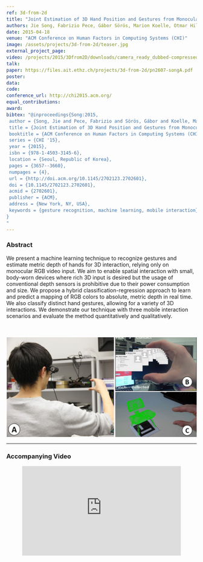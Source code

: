 ```yaml
---
ref: 3d-from-2d
title: "Joint Estimation of 3D Hand Position and Gestures from Monocular Video for Mobile Interaction"
authors: Jie Song, Fabrizio Pece, Gábor Sörös, Marion Koelle, Otmar Hilliges
date: 2015-04-18
venue: "ACM Conference on Human Factors in Computing Systems (CHI)"
image: /assets/projects/3d-from-2d/teaser.jpg
external_project_page: 
video: /projects/2015/3Dfrom2D/downloads/camera_ready_dubbed-compressed.mp4
talk: 
paper: https://files.ait.ethz.ch/projects/3d-from-2d/pn2607-songA.pdf
poster: 
data: 
code: 
conference_url: http://chi2015.acm.org/
equal_contributions: 
award: 
bibtex: "@inproceedings{Song:2015,
 author = {Song, Jie and Pece, Fabrizio and Sörös, Gábor and Koelle, Marion and Hilliges, Otmar},
 title = {Joint Estimation of 3D Hand Position and Gestures from Monocular Video for Mobile Interaction},
 booktitle = {ACM Conference on Human Factors in Computing Systems (CHI)},
 series = {CHI '15},
 year = {2015},
 isbn = {978-1-4503-3145-6},
 location = {Seoul, Republic of Korea},
 pages = {3657--3660},
 numpages = {4},
 url = {http://doi.acm.org/10.1145/2702123.2702601},
 doi = {10.1145/2702123.2702601},
 acmid = {2702601},
 publisher = {ACM},
 address = {New York, NY, USA},
 keywords = {gesture recognition, machine learning, mobile interaction}
}
"
---
```

    
<h3>Abstract</h3>
<p>
    We present a machine learning technique to recognize gestures and estimate metric depth of hands for 3D interaction, relying only on monocular RGB video input. We aim to enable spatial interaction with small, body-worn devices where rich 3D input is desired but the usage of conventional depth sensors is prohibitive due to their power consumption and size. We propose a hybrid classification-regression approach to learn and predict a mapping of RGB colors to absolute, metric depth in real time. We also classify distinct hand gestures, allowing for a variety of 3D interactions. We demonstrate our technique with three mobile interaction scenarios and evaluate the method quantitatively and qualitatively.
</p> 

 
<br><br> <img class="halfcol" src="/assets/projects/3d-from-2d/teaser.jpg" alt="Teaser-Picture" />
<hr />


<h3>Accompanying Video</h3>
<div class="video" align="center">
    <iframe width="420" height="237" src="https://www.youtube.com/embed/47i1WffNS-g" frameborder="0" allowfullscreen></iframe>
</div>